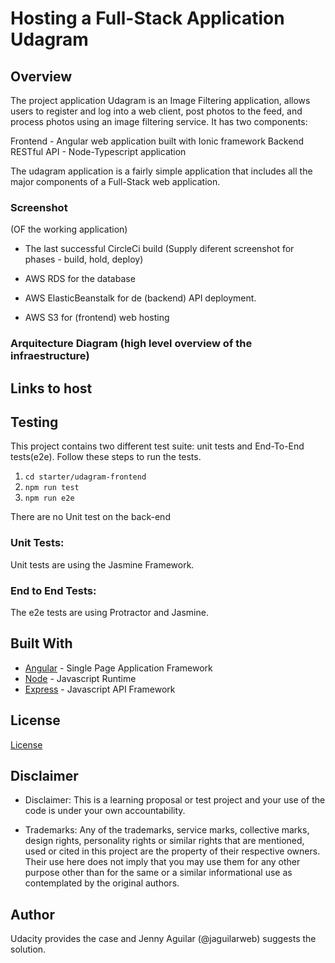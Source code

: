 # Hosting a Full-Stack Application Udagram

## Overview

The project application Udagram is an Image Filtering application, allows users to register and log into a web client, post photos to the feed, and process photos using an image filtering service. It has two components:

Frontend - Angular web application built with Ionic framework
Backend RESTful API - Node-Typescript application

The udagram application is a fairly simple application that includes all the major components of a Full-Stack web application.


### Screenshot

(OF the working application)



- The last successful CircleCi build
(Supply diferent screenshot for phases - build, hold, deploy)

- AWS RDS for the database
- AWS ElasticBeanstalk for de (backend) API deployment.
- AWS S3 for (frontend) web hosting


### Arquitecture Diagram (high level overview of the infraestructure)




## Links to host


## Testing

This project contains two different test suite: unit tests and End-To-End tests(e2e). Follow these steps to run the tests.

1. `cd starter/udagram-frontend`
1. `npm run test`
1. `npm run e2e`

There are no Unit test on the back-end

### Unit Tests:

Unit tests are using the Jasmine Framework.

### End to End Tests:

The e2e tests are using Protractor and Jasmine.

## Built With

- [Angular](https://angular.io/) - Single Page Application Framework
- [Node](https://nodejs.org) - Javascript Runtime
- [Express](https://expressjs.com/) - Javascript API Framework

## License

[License](LICENSE.txt)


## Disclaimer
- Disclaimer: This is a learning proposal or test project and your use of the code is under your own accountability.

- Trademarks: Any of the trademarks, service marks, collective marks, design rights, personality rights or similar rights that are mentioned, used or cited in this project are the property of their respective owners. Their use here does not imply that you may use them for any other purpose other than for the same or a similar informational use as contemplated by the original authors.

## Author
 Udacity provides the case and Jenny Aguilar (@jaguilarweb) suggests the solution.